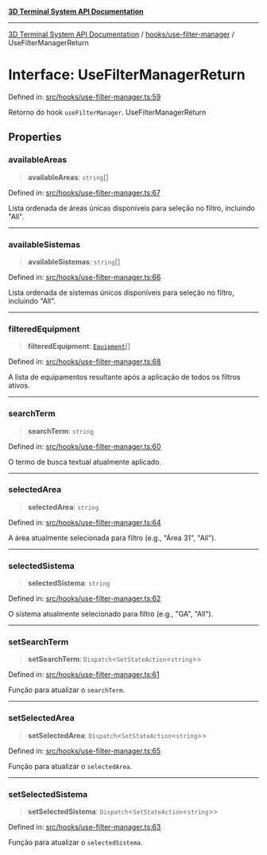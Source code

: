 [**3D Terminal System API Documentation**](../../../README.md)

***

[3D Terminal System API Documentation](../../../README.md) / [hooks/use-filter-manager](../README.md) / UseFilterManagerReturn

# Interface: UseFilterManagerReturn

Defined in: [src/hooks/use-filter-manager.ts:59](https://github.com/Dicommunitas/ThreeJS_Terminal_3D/blob/badc3233eff8eb21985e1864af032399a617b0af/src/hooks/use-filter-manager.ts#L59)

Retorno do hook `useFilterManager`.
 UseFilterManagerReturn

## Properties

### availableAreas

> **availableAreas**: `string`[]

Defined in: [src/hooks/use-filter-manager.ts:67](https://github.com/Dicommunitas/ThreeJS_Terminal_3D/blob/badc3233eff8eb21985e1864af032399a617b0af/src/hooks/use-filter-manager.ts#L67)

Lista ordenada de áreas únicas disponíveis para seleção no filtro, incluindo "All".

***

### availableSistemas

> **availableSistemas**: `string`[]

Defined in: [src/hooks/use-filter-manager.ts:66](https://github.com/Dicommunitas/ThreeJS_Terminal_3D/blob/badc3233eff8eb21985e1864af032399a617b0af/src/hooks/use-filter-manager.ts#L66)

Lista ordenada de sistemas únicos disponíveis para seleção no filtro, incluindo "All".

***

### filteredEquipment

> **filteredEquipment**: [`Equipment`](../../../lib/types/interfaces/Equipment.md)[]

Defined in: [src/hooks/use-filter-manager.ts:68](https://github.com/Dicommunitas/ThreeJS_Terminal_3D/blob/badc3233eff8eb21985e1864af032399a617b0af/src/hooks/use-filter-manager.ts#L68)

A lista de equipamentos resultante após a aplicação de todos os filtros ativos.

***

### searchTerm

> **searchTerm**: `string`

Defined in: [src/hooks/use-filter-manager.ts:60](https://github.com/Dicommunitas/ThreeJS_Terminal_3D/blob/badc3233eff8eb21985e1864af032399a617b0af/src/hooks/use-filter-manager.ts#L60)

O termo de busca textual atualmente aplicado.

***

### selectedArea

> **selectedArea**: `string`

Defined in: [src/hooks/use-filter-manager.ts:64](https://github.com/Dicommunitas/ThreeJS_Terminal_3D/blob/badc3233eff8eb21985e1864af032399a617b0af/src/hooks/use-filter-manager.ts#L64)

A área atualmente selecionada para filtro (e.g., "Área 31", "All").

***

### selectedSistema

> **selectedSistema**: `string`

Defined in: [src/hooks/use-filter-manager.ts:62](https://github.com/Dicommunitas/ThreeJS_Terminal_3D/blob/badc3233eff8eb21985e1864af032399a617b0af/src/hooks/use-filter-manager.ts#L62)

O sistema atualmente selecionado para filtro (e.g., "GA", "All").

***

### setSearchTerm

> **setSearchTerm**: `Dispatch`\<`SetStateAction`\<`string`\>\>

Defined in: [src/hooks/use-filter-manager.ts:61](https://github.com/Dicommunitas/ThreeJS_Terminal_3D/blob/badc3233eff8eb21985e1864af032399a617b0af/src/hooks/use-filter-manager.ts#L61)

Função para atualizar o `searchTerm`.

***

### setSelectedArea

> **setSelectedArea**: `Dispatch`\<`SetStateAction`\<`string`\>\>

Defined in: [src/hooks/use-filter-manager.ts:65](https://github.com/Dicommunitas/ThreeJS_Terminal_3D/blob/badc3233eff8eb21985e1864af032399a617b0af/src/hooks/use-filter-manager.ts#L65)

Função para atualizar o `selectedArea`.

***

### setSelectedSistema

> **setSelectedSistema**: `Dispatch`\<`SetStateAction`\<`string`\>\>

Defined in: [src/hooks/use-filter-manager.ts:63](https://github.com/Dicommunitas/ThreeJS_Terminal_3D/blob/badc3233eff8eb21985e1864af032399a617b0af/src/hooks/use-filter-manager.ts#L63)

Função para atualizar o `selectedSistema`.
